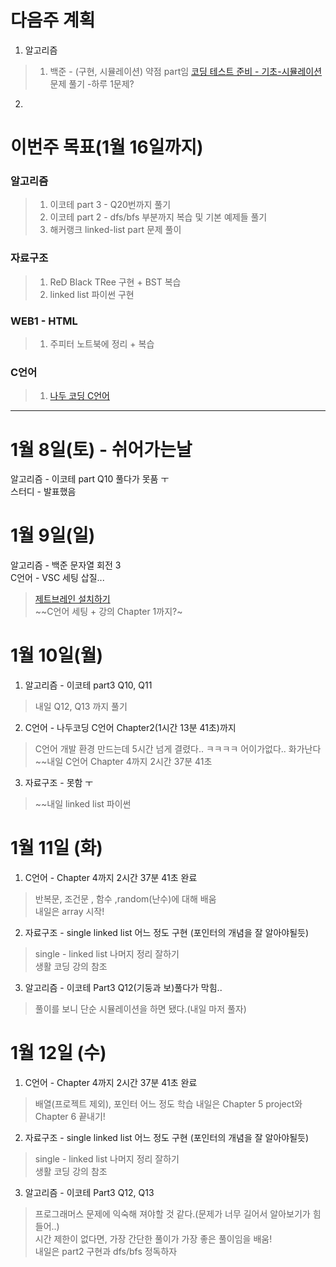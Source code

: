 # 다음주 계획
1. 알고리즘  
  > 
  > 1. 백준 - (구현, 시뮬레이션) 약점 part임 [코딩 테스트 준비 - 기초-시뮬레이션](https://www.acmicpc.net/workbook/view/93805)문제 풀기 -하루 1문제?  
2. 
# 이번주 목표(1월 16일까지)

### 알고리즘  
  > 1. 이코테 part 3 - Q20번까지 풀기  
  > 2. 이코테 part 2 - dfs/bfs 부분까지 복습 및 기본 예제들 풀기 
  > 3. 해커랭크 linked-list part 문제 풀이

### 자료구조  
  > 1. ReD Black TRee 구현 + BST 복습  
  > 2. linked list 파이썬 구현  

### WEB1 - HTML
  > 1. 주피터 노트북에 정리 + 복습  
  
### C언어
  > 1.  [나두 코딩 C언어](https://www.youtube.com/watch?v=q6fPjQAzll8&t=6948s)
---
# 1월 8일(토) - 쉬어가는날

알고리즘 - 이코테 part Q10 풀다가 못품 ㅜ  
스터디 - 발표했음

# 1월 9일(일)
알고리즘 - 백준 문자열 회전 3  
C언어 - VSC 세팅 삽질...  
  > [제트브레인 설치하기](https://www.jetbrains.com/)  
  > ~~C언어 세팅 + 강의 Chapter 1까지?~

# 1월 10일(월)
1. 알고리즘 - 이코테 part3 Q10, Q11  
  > 내일 Q12, Q13 까지 풀기
2. C언어  - 나두코딩 C언어 Chapter2(1시간 13분 41초)까지  
  > C언어 개발 환경 만드는데 5시간 넘게 결렸다.. ㅋㅋㅋㅋ 어이가없다.. 화가난다  
  > ~~내일 C언어 Chapter 4까지 2시간 37분 41초

3. 자료구조  - 못함 ㅜ
  > ~~내일 linked list 파이썬

# 1월 11일 (화)  
1. C언어 - Chapter 4까지 2시간 37분 41초 완료  
  > 반복문, 조건문 , 함수 ,random(난수)에 대해 배움  
  > 내일은 array 시작!  

2. 자료구조 - single linked list 어느 정도 구현 (포인터의 개념을 잘 알아야될듯) 
  > single - linked list 나머지 정리 잘하기  
  > 생활 코딩 강의 참조

3. 알고리즘 -  이코테 Part3 Q12(기둥과 보)풀다가 막힘..  

  > 풀이를 보니 단순 시뮬레이션을 하면 됐다.(내일 마저 풀자)

# 1월 12일 (수)
1. C언어 - Chapter 4까지 2시간 37분 41초 완료  
  >  배열(프로젝트 제외), 포인터 어느 정도 학습
  > 내일은 Chapter 5 project와 Chapter 6 끝내기!  

2. 자료구조 - single linked list 어느 정도 구현 (포인터의 개념을 잘 알아야될듯) 
  > single - linked list 나머지 정리 잘하기  
  > 생활 코딩 강의 참조

3. 알고리즘 -  이코테 Part3 Q12, Q13  
  > 프로그래머스 문제에 익숙해 져야할 것 같다.(문제가 너무 길어서 알아보기가 힘들어..)    
  > 시간 제한이 없다면, 가장 간단한 풀이가 가장 좋은 풀이임을 배움!  
  > 내일은 part2 구현과 dfs/bfs 정독하자


